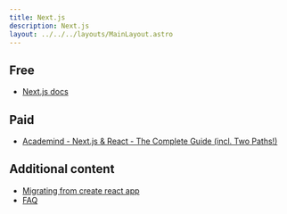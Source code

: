 ```yaml
---
title: Next.js
description: Next.js
layout: ../../../layouts/MainLayout.astro
---
```


## Free

- [Next.js docs](https://nextjs.org/docs)

## Paid

- [Academind - Next.js & React - The Complete Guide (incl. Two Paths!)](https://www.udemy.com/share/104cpi3@Oh4oUEJs8F2B6c3t54xvmnsosIt7uQiy_K1OtotWexANxEsNy_pYzliqECIW0dgGgg==/)

## Additional content

- [Migrating from create react app](https://nextjs.org/docs/migrating/from-create-react-app)
- [FAQ](https://nextjs.org/docs/faq)
